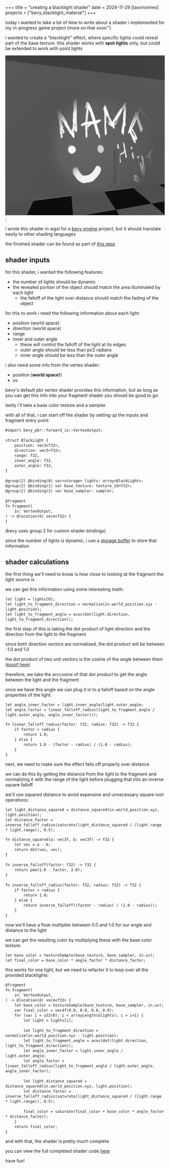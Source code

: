 +++
title = "creating a blacklight shader"
date = 2024-11-29
[taxonomies]
projects = ["bevy_blacklight_material"]
+++

today i wanted to take a bit of time to write about a shader i implemented for my in-progress game project (more on that soon™)

i wanted to create a "blacklight" effect, where specific lights could reveal part of the base texture. this shader works with **spot lights** only, but could be extended to work with point lights

![example of shader running, showing hidden writing on a wall](./blacklight.png);

i wrote this shader in wgsl for a [bevy engine](https://bevyengine.org) project, but it should translate easily to other shading languages

the finished shader can be found as part of [this repo](https://github.com/exvacuum/bevy_blacklight_material)
## shader inputs

for this shader, i wanted the following features:
- the number of lights should be dynamic
- the revealed portion of the object should match the area illuminated by each light
    - the falloff of the light over distance should match the fading of the object

for this to work i need the following information about each light:
- position (world space)
- direction (world space)
- range
- inner and outer angle
    - these will control the falloff of the light at its edges
    - outer angle should be less than pi/2 radians 
    - inner angle should be less than the outer angle

i also need some info from the vertex shader:
- position (**world space!**)
- uv

bevy's default pbr vertex shader provides this information, but as long as you can get this info into your fragment shader you should be good to go

lastly i'll take a base color texture and a sampler

with all of that, i can start off the shader by setting up the inputs and fragment entry point:

```wgsl
#import bevy_pbr::forward_io::VertexOutput;

struct BlackLight {
	position: vec3<f32>,
	direction: vec3<f32>,
	range: f32,
	inner_angle: f32,
	outer_angle: f32,
}

@group(2) @binding(0) var<storage> lights: array<BlackLight>;
@group(2) @binding(1) var base_texture: texture_2d<f32>;
@group(2) @binding(2) var base_sampler: sampler;

@fragment
fn fragment(
	in: VertexOutput,
) -> @location(0) vec4<f32> {
}
```
(bevy uses group 2 for custom shader bindings)

since the number of lights is dynamic, i use a [storage buffer](https://google.github.io/tour-of-wgsl/types/arrays/runtime-sized-arrays/) to store that information

## shader calculations

the first thing we'll need to know is how close to looking at the fragment the light source is

we can get this information using some interesting math:

```wgsl
let light = lights[0];
let light_to_fragment_direction = normalize(in.world_position.xyz - light.position);
let light_to_fragment_angle = acos(dot(light.direction, light_to_fragment_direction));
```

the first step of this is taking the dot product of light direction and the direction from the light to the fragment

since both direction vectors are normalized, the dot product will be between -1.0 and 1.0

the dot product of two unit vectors is the cosine of the angle between them ([proof here](https://math.libretexts.org/Bookshelves/Calculus/Calculus_(OpenStax)/12%3A_Vectors_in_Space/12.03%3A_The_Dot_Product#Evaluating_a_Dot_Product))

therefore, we take the arccosine of that dot product to get the angle between the light and the fragment

once we have this angle we can plug it in to a falloff based on the angle properties of the light:

```wgsl
let angle_inner_factor = light.inner_angle/light.outer_angle;
let angle_factor = linear_falloff_radius(light_to_fragment_angle / light.outer_angle, angle_inner_factor)));
```
```wgsl
fn linear_falloff_radius(factor: f32, radius: f32) -> f32 {
	if factor < radius {
		return 1.0;
	} else {
		return 1.0 - (factor - radius) / (1.0 - radius);
	}
}
```
next, we need to make sure the effect falls off properly over distance

we can do this by getting the distance from the light to the fragment and normalizing it with the range of the light before plugging that into an inverse square falloff

we'll use squared distance to avoid expensive and unnecessary square root operations:

```wgsl
let light_distance_squared = distance_squared(in.world_position.xyz, light.position);
let distance_factor = inverse_falloff_radius(saturate(light_distance_squared / (light.range * light.range)), 0.5);
```
```wgsl
fn distance_squared(a: vec3f, b: vec3f) -> f32 {
	let vec = a - b;
	return dot(vec, vec);
}

fn inverse_falloff(factor: f32) -> f32 {
	return pow(1.0 - factor, 2.0);
}

fn inverse_falloff_radius(factor: f32, radius: f32) -> f32 {
	if factor < radius {
		return 1.0;
	} else {
		return inverse_falloff((factor - radius) / (1.0 - radius));
	}
}
```

now we'll have a float multiplier between 0.0 and 1.0 for our angle and distance to the light

we can get the resulting color by multiplying these with the base color texture:

```wgsl
let base_color = textureSample(base_texture, base_sampler, in.uv);
let final_color = base_color * angle_factor * distance_factor;
```

this works for one light, but we need to refactor it to loop over all the provided blacklights:
```wgsl
@fragment
fn fragment(
	in: VertexOutput,
) -> @location(0) vec4<f32> {
	let base_color = textureSample(base_texture, base_sampler, in.uv);
	var final_color = vec4f(0.0, 0.0, 0.0, 0.0);
	for (var i = u32(0); i < arrayLength(&lights); i = i+1) {
		let light = lights[i];

		let light_to_fragment_direction = normalize(in.world_position.xyz - light.position);
		let light_to_fragment_angle = acos(dot(light.direction, light_to_fragment_direction));
		let angle_inner_factor = light.inner_angle / light.outer_angle;
		let angle_factor = linear_falloff_radius(light_to_fragment_angle / light.outer_angle, angle_inner_factor);

		let light_distance_squared = distance_squared(in.world_position.xyz, light.position);
		let distance_factor = inverse_falloff_radius(saturate(light_distance_squared / (light.range * light.range)), 0.5);

		final_color = saturate(final_color + base_color * angle_factor * distance_factor);
	}
	return final_color;
}
```

and with that, the shader is pretty much complete

you can view the full completed shader code [here](https://github.com/exvacuum/bevy_blacklight_material/blob/master/assets/shaders/blacklight_material.wgsl)

have fun!

